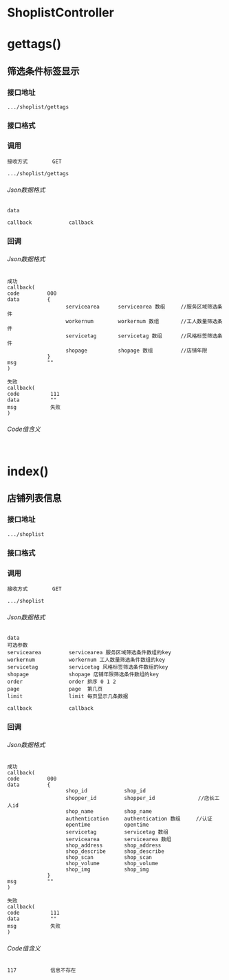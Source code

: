 # ShoplistController #
# gettags() #
## 筛选条件标签显示


### 接口地址


```
.../shoplist/gettags
```

### 接口格式

### 调用

```
接收方式        GET
```

```
.../shoplist/gettags
```

###### Json数据格式
```
data

callback            callback
```

### 回调
###### Json数据格式

```
成功
callback(
code         000
data         {
                   servicearea      servicearea 数组     //服务区域筛选条件
                   workernum        workernum 数组       //工人数量筛选条件
                   servicetag       servicetag 数组      //风格标签筛选条件
                   shopage          shopage 数组         //店铺年限
             }
msg          ""
)
```

```
失败
callback(
code          111
data          ""
msg           失败
)
```

###### Code值含义

```
```
# index() #
## 店铺列表信息


### 接口地址


```
.../shoplist
```

### 接口格式

### 调用

```
接收方式        GET
```

```
.../shoplist
```

###### Json数据格式
```
data
可选参数
servicearea         servicearea 服务区域筛选条件数组的key   
workernum           workernum 工人数量筛选条件数组的key
servicetag          servicetag 风格标签筛选条件数组的key
shopage             shopage 店铺年限筛选条件数组的key
order               order 排序 0 1 2
page                page  第几页
limit               limit 每页显示几条数据

callback            callback
```

### 回调
###### Json数据格式

```
成功
callback(
code         000
data         {
                   shop_id            shop_id
                   shopper_id         shopper_id              //店长工人id
                   shop_name          shop_name
                   authentication     authentication 数组     //认证
                   opentime           opentime
                   servicetag         servicetag 数组
                   servicearea        servicearea 数组
                   shop_address       shop_address
                   shop_describe      shop_describe
                   shop_scan          shop_scan
                   shop_volume        shop_volume
                   shop_img           shop_img
             }
msg          ""
)
```

```
失败
callback(
code          111
data          ""
msg           失败
)
```

###### Code值含义

```
117           信息不存在
```